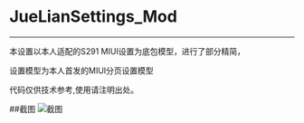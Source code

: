 # JueLianSettings_Mod

---
本设置以本人适配的S291 MIUI设置为底包模型，进行了部分精简，

设置模型为本人首发的MIUI分页设置模型

代码仅供技术参考,使用请注明出处。


##截图
![截图](https://raw.githubusercontent.com/SWQJueLian/JueLianSettings_Mod/master/sc.png)
